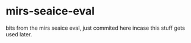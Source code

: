 # mirs-seaice-eval
bits from the mirs seaice eval, just commited here incase this stuff gets used later.
